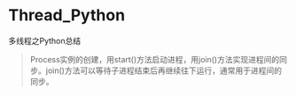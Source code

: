 # Thread_Python
多线程之Python总结

>Process实例的创建，用start()方法启动进程，用join()方法实现进程间的同步。join()方法可以等待子进程结束后再继续往下运行，通常用于进程间的同步。